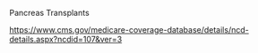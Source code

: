 Pancreas Transplants

https://www.cms.gov/medicare-coverage-database/details/ncd-details.aspx?ncdid=107&ver=3
